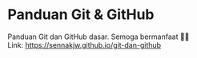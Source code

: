 # Panduan Git & GitHub
Panduan Git dan GitHub dasar. Semoga bermanfaat 🙂🙏<br>
Link: https://sennakjw.github.io/git-dan-github